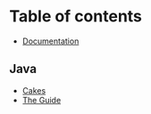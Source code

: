 # Table of contents

* [Documentation](README.md)

## Java

* [Cakes](java/untitled.md)
* [The Guide](java/the-guide.md)

